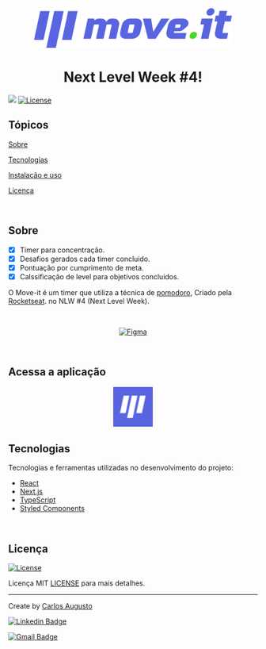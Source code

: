 <div align="center">
<img width="400px" src="https://github.com/coaugusto/moveit/blob/main/public/logo-full.svg"/>
</div>

<div align="center">
  <h1> Next Level Week #4! </h1>
</div>


<p>
  <img src="https://img.shields.io/badge/Create%20by-CARLOS%20AUGUSTO-blue?style=flat-square">
  
  <a href="https://opensource.org/licenses/MIT">
    <img alt="License" src="https://img.shields.io/badge/license-MIT-blue?style=flat-square">
  </a>  
</p>



## Tópicos 

[Sobre](#sobre-o-move.it)

[Tecnologias](#tecnologias)

[Instalação e uso](#instalação-e-uso)

[Licença](#licença)

<br>

## Sobre

- [x] Timer para concentração.
- [x] Desafios gerados cada timer concluido.
- [x] Pontuação por cumprimento de meta.
- [x] Calssificação de level para objetivos concluidos.

O Move-it é um timer que utiliza a técnica de [pomodoro](https://pt.wikipedia.org/wiki/T%C3%A9cnica_pomodoro), Criado pela [Rocketseat](https://rocketseat.com.br/). no NLW #4 (Next Level Week).

<br>

<p align="center">
  <a href="https://www.figma.com/file/Pa5QFpFTNXQp5nwBZQn9H5/Move.it-1.0-(Copy)?node-id=160%3A2761">
    <img alt="Figma" src="https://img.shields.io/badge/figma-layout-blue"/>
  </a>
</p>

<br>

## Acessa a aplicação

<p align="center">
 <img width="80px" src="https://github.com/coaugusto/moveit/blob/main/public/favicon.png" alt="Página inicial">
</p>

## Tecnologias

Tecnologias e ferramentas utilizadas no desenvolvimento do projeto:

- [React](https://reactjs.org/)
- [Next.js](https://nextjs.org/)
- [TypeScript](https://www.typescriptlang.org/)
- [Styled Components](https://styled-components.com/)
<br>



## Licença
<a href="https://opensource.org/licenses/MIT">
    <img alt="License" src="https://img.shields.io/badge/license-MIT-blue?style=flat-square">
</a>

<br>

Licença MIT [LICENSE](/LICENSE) para mais detalhes.

---

Create by [Carlos Augusto](https://github.com/coaugusto)

[![Linkedin Badge](https://img.shields.io/badge/-Carlos%20Augusto-blue?style=flat-square&logo=Linkedin&logoColor=white&link=https://www.linkedin.com/in/carlos-augusto-ab758121/)](https://www.linkedin.com/in/carlos-augusto-ab758121/) 

[![Gmail Badge](https://img.shields.io/badge/-coaugusto@gmail.com-blue?style=flat-square&logo=Gmail&logoColor=white&link=mailto:coaugusto@gmail.com)](mailto:coaugusto@gmail.com)
